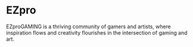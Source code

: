 # EZpro
EZproGAMING is a thriving community of gamers and artists, where inspiration flows and creativity flourishes in the intersection of gaming and art.
